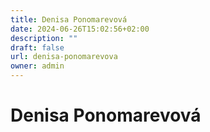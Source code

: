 ```yaml
---
title: Denisa Ponomarevová
date: 2024-06-26T15:02:56+02:00
description: ""
draft: false
url: denisa-ponomarevova
owner: admin
---
```

# Denisa Ponomarevová
<!-- SECTION BREAK -->
